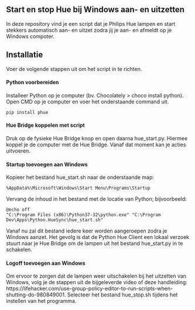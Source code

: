 ## Start en stop Hue bij Windows aan- en uitzetten
In deze repository vind je een script dat je Philips Hue lampen en start stekkers automatisch aan- en uitzet zodra jij je aan- en afmeldt op je Windows compoter. 

## Installatie
Voer de volgende stappen uit om het script in te richten.

<h4>Python voorbereiden</h4>
Installeer Python op je computer (bv. Chocolately > choco install python). Open CMD op je computer en voer het onderstaande command uit.

```
pip install phue
```

<h4>Hue Bridge koppelen met script</h4>
Druk op de fysieke Hue Bridge knop en open daarna hue_start.py. Hiermee koppel je de computer met de Hue Bridge. Vanaf dat moment kan je acties uitvoeren.

<h4>Startup toevoegen aan Windows</h4>
Kopieer het bestand hue_start.sh naar de onderstaande map:

```
%AppData%\Microsoft\Windows\Start Menu\Programs\Startup
```

Vervang de inhoud in het bestand met de locatie van Python; bijvoorbeeld:

``` 
@echo off
"C:\Program Files (x86)\Python37-32\python.exe" "C:\Program Dev\Apps\Python.HueSync\hue_start.sh"
```

Vanaf nu zal dit bestand iedere keer worden aangeroepen zodra je Windows aanzet. Het gevolg is dat de Python Hue Client een lokaal verzoek stuurt naar je Hue Bridge om de lampen uit het bestand hue_start.py in te schakelen.

<h4>Logoff toevoegen aan Windows</h4>
Om ervoor te zorgen dat de lampen weer uitschakelen bij het uitzetten van Windows, volg je de stappen uit de bijgeleverde video of deze handleiding: https://lifehacker.com/use-group-policy-editor-to-run-scripts-when-shutting-do-980849001. Selecteer het bestand hue_stop.sh tijdens het instellen van het programma.

